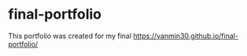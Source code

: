 # final-portfolio
This portfolio was created for my final https://yanmin30.github.io/final-portfolio/
